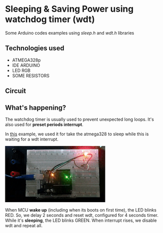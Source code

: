 # Sleeping & Saving Power using watchdog timer (wdt)

Some Arduino codes examples using <i>sleep.h</i> and <i>wdt.h</i> libraries

## Technologies used

- ATMEGA328p
- IDE ARDUINO
- LED RGB
- SOME RESISTORS

## Circuit

## What's happening?

The watchdog timer is usually used to prevent unexpected long loops. It's also used for <strong> preset periods interrupt</strong>.

In [this](https://github.com/GabrielMMelo/duino/blob/master/Sleep/wdt_sleep/examples/wdt_sleep_blink.ino) example, we used it for take the atmega328 to sleep while this is waiting for a wdt interrupt.

![alt text](https://github.com/GabrielMMelo/duino/blob/master/Sleep/wdt_sleep/doc/img/blink.gif "Blinking green while it's sleeping")

When MCU <strong>wake up</strong> (including when its boots on first time), the LED blinks RED. So, we delay 2 seconds and reset wdt, configured for 4 seconds timer. While it's <strong>sleeping</strong>, the LED blinks GREEN. When interrupt rises, we disable wdt and repeat all.
